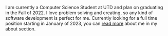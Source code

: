 I am currently a Computer Science Student at UTD and plan on graduating in the Fall of 2022. I love problem solving and creating, so any kind of software development is perfect for me. Currently looking for a full time position starting in January of 2023, you can [read more](/about) about me in my about section.
